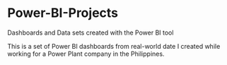 # Power-BI-Projects
Dashboards and Data sets created with the Power BI tool

This is a set of Power BI dashboards from real-world date I created while working for a Power Plant company in the Philippines.
